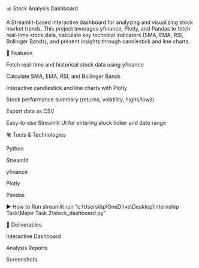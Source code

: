 📊 Stock Analysis Dashboard

A Streamlit-based interactive dashboard for analyzing and visualizing stock market trends.
This project leverages yfinance, Plotly, and Pandas to fetch real-time stock data, calculate key technical indicators (SMA, EMA, RSI, Bollinger Bands), and present insights through candlestick and line charts.

🚀 Features

Fetch real-time and historical stock data using yfinance

Calculate SMA, EMA, RSI, and Bollinger Bands

Interactive candlestick and line charts with Plotly

Stock performance summary (returns, volatility, highs/lows)

Export data as CSV

Easy-to-use Streamlit UI for entering stock ticker and date range

🛠 Tools & Technologies

Python

Streamlit

yfinance

Plotly

Pandas

▶️ How to Run
streamlit run "c:\Users\hp\OneDrive\Desktop\Internship Task\Major Task 2\stock_dashboard.py"

📌 Deliverables

Interactive Dashboard

Analysis Reports

Screenshots
